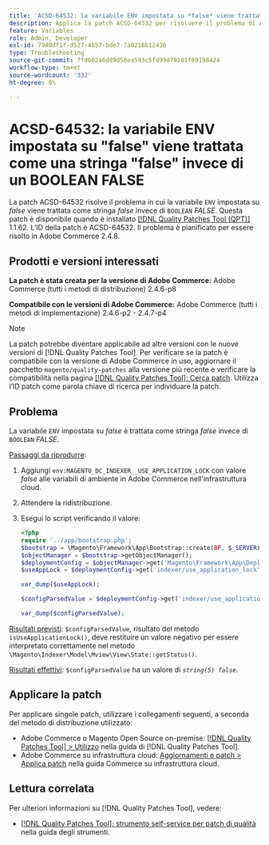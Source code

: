 ```yaml
---
title: 'ACSD-64532: la variabile ENV impostata su *false* viene trattata come stringa *false* invece di BOOLEAN *FALSE*'
description: Applica la patch ACSD-64532 per risolvere il problema di Adobe Commerce, dove una variabile "ENV" impostata su *false* viene trattata come una stringa *false* invece di un "BOOLEAN" *FALSE*.
feature: Variables
role: Admin, Developer
exl-id: 7940df1f-d527-4b57-bde7-7a0216b12436
type: Troubleshooting
source-git-commit: 7fdb02a6d89d50ea593c5fd99d78101f89198424
workflow-type: tm+mt
source-wordcount: '332'
ht-degree: 0%

---
```


# ACSD-64532: la variabile ENV impostata su &quot;false&quot; viene trattata come una stringa &quot;false&quot; invece di un BOOLEAN FALSE

La patch ACSD-64532 risolve il problema in cui la variabile `ENV` impostata su *false* viene trattata come stringa *false* invece di `BOOLEAN` *FALSE*. Questa patch è disponibile quando è installato [[!DNL Quality Patches Tool (QPT)]](/help/tools/quality-patches-tool/quality-patches-tool-to-self-serve-quality-patches.md) 1.1.62. L’ID della patch è ACSD-64532. Il problema è pianificato per essere risolto in Adobe Commerce 2.4.8.

## Prodotti e versioni interessati

**La patch è stata creata per la versione di Adobe Commerce:**
Adobe Commerce (tutti i metodi di distribuzione) 2.4.6-p8

**Compatibile con le versioni di Adobe Commerce:**
Adobe Commerce (tutti i metodi di implementazione) 2.4.6-p2 - 2.4.7-p4

>[!NOTE]
>
>La patch potrebbe diventare applicabile ad altre versioni con le nuove versioni di [!DNL Quality Patches Tool]. Per verificare se la patch è compatibile con la versione di Adobe Commerce in uso, aggiornare il pacchetto `magento/quality-patches` alla versione più recente e verificare la compatibilità nella pagina [[!DNL Quality Patches Tool]: Cerca patch](https://experienceleague.adobe.com/tools/commerce-quality-patches/index.html). Utilizza l’ID patch come parola chiave di ricerca per individuare la patch.

## Problema

La variabile `ENV` impostata su *false* è trattata come stringa *false* invece di `BOOLEAN` *FALSE*.

<u>Passaggi da riprodurre</u>:
1. Aggiungi `env:MAGENTO_DC_INDEXER__USE_APPLICATION_LOCK` con valore *false* alle variabili di ambiente in Adobe Commerce nell&#39;infrastruttura cloud.
1. Attendere la ridistribuzione.
1. Esegui lo script verificando il valore:

   ```php
   <?php
   require '../app/bootstrap.php';
   $bootstrap = \Magento\Framework\App\Bootstrap::create(BP, $_SERVER);
   $objectManager = $bootstrap->getObjectManager();
   $deploymentConfig = $objectManager->get('Magento\Framework\App\DeploymentConfig');
   $useAppLock = $deploymentConfig->get('indexer/use_application_lock');
   
   var_dump($useAppLock);
   
   $configParsedValue = $deploymentConfig->get('indexer/use_application_lock') ?: false;
   
   var_dump($configParsedValue); 
   ```

<u>Risultati previsti</u>:
`$configParsedValue`, risultato del metodo `isUseApplicationLock()`, deve restituire un valore negativo per essere interpretato correttamente nel metodo `\Magento\Indexer\Model\Mview\View\State::getStatus()`.

<u>Risultati effettivi</u>:
`$configParsedValue` ha un valore di *`string(5) false`*.

## Applicare la patch

Per applicare singole patch, utilizzare i collegamenti seguenti, a seconda del metodo di distribuzione utilizzato:

* Adobe Commerce o Magento Open Source on-premise: [[!DNL Quality Patches Tool] > Utilizzo](/help/tools/quality-patches-tool/usage.md) nella guida di [!DNL Quality Patches Tool].
* Adobe Commerce su infrastruttura cloud: [Aggiornamenti e patch > Applica patch](https://experienceleague.adobe.com/docs/commerce-cloud-service/user-guide/develop/upgrade/apply-patches.html) nella guida Commerce su infrastruttura cloud.

## Lettura correlata

Per ulteriori informazioni su [!DNL Quality Patches Tool], vedere:
* [[!DNL Quality Patches Tool]: strumento self-service per patch di qualità](/help/tools/quality-patches-tool/quality-patches-tool-to-self-serve-quality-patches.md) nella guida degli strumenti.
